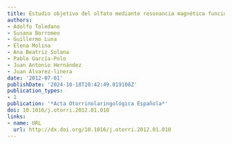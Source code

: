 ```yaml
---
title: Estudio objetivo del olfato mediante resonancia magnética funcional
authors:
- Adolfo Toledano
- Susana Borromeo
- Guillermo Luna
- Elena Molina
- Ana Beatriz Solana
- Pablo García-Polo
- Juan Antonio Hernández
- Juan Álvarez-linera
date: '2012-07-01'
publishDate: '2024-10-18T10:42:49.019108Z'
publication_types:
- 1
publication: '*Acta Otorrinolaringológica Española*'
doi: 10.1016/j.otorri.2012.01.010
links:
- name: URL
  url: http://dx.doi.org/10.1016/j.otorri.2012.01.010
---
```

